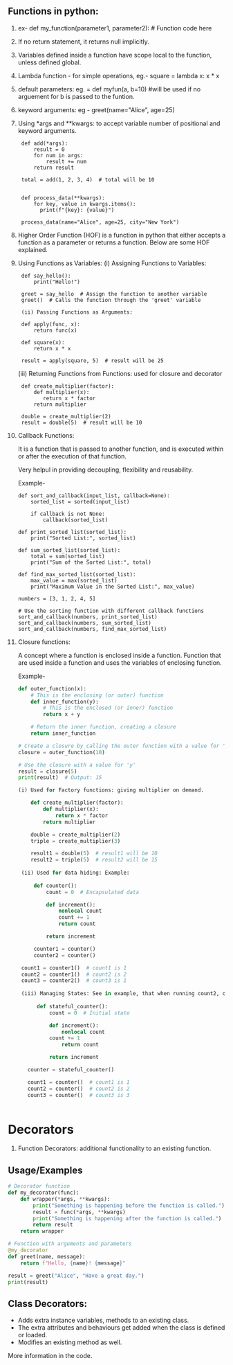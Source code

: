 
## Functions in python:

1. ex-
def my_function(parameter1, parameter2):
    		# Function code here

2. If no return statement, it returns null implicitly.

3. Variables defined inside a function have scope local to the function, unless defined global.

4. Lambda function - for simple operations,
	eg.- square = lambda x: x * x
	
5. default parameters: eg. = def myfun(a, b=10) #will be used if no arguement for b is passed to the funtion.

6. keyword arguments:
	eg - greet(name="Alice", age=25)
	
7. Using *args and **kwargs: to accept variable number of positional and keyword arguments.
		
	    def add(*args):
            result = 0
            for num in args:
                result += num
            return result

        total = add(1, 2, 3, 4)  # total will be 10
        
        
        def process_data(**kwargs):
    	    for key, value in kwargs.items():
              print(f"{key}: {value}")

        process_data(name="Alice", age=25, city="New York")

8. Higher Order Function (HOF) is a function in python that either accepts a function as a parameter or returns a function.
   Below are some HOF explained.
   
9. Using Functions as Variables:
   (i) Assigning Functions to Variables:
   
   	    def say_hello():
    	    print("Hello!")

        greet = say_hello  # Assign the function to another variable
        greet()  # Calls the function through the 'greet' variable

        (ii) Passing Functions as Arguments:
        
        def apply(func, x):
            return func(x)

        def square(x):
            return x * x

        result = apply(square, 5)  # result will be 25
	
    (iii) Returning Functions from Functions: used for closure and decorator
    
    	def create_multiplier(factor):
    	    def multiplier(x):
               return x * factor
            return multiplier

        double = create_multiplier(2)
	    result = double(5)  # result will be 10
		
		
10. Callback Functions:
    
    It is a function that is passed to another function, and is executed within or after the execution of that function.
    
    Very helpul in providing decoupling, flexibility and reusability.
    
    Example-
    
        def sort_and_callback(input_list, callback=None):
            sorted_list = sorted(input_list)
    
            if callback is not None:
                callback(sorted_list)

        def print_sorted_list(sorted_list):
            print("Sorted List:", sorted_list)

        def sum_sorted_list(sorted_list):
            total = sum(sorted_list)
            print("Sum of the Sorted List:", total)

        def find_max_sorted_list(sorted_list):
            max_value = max(sorted_list)
            print("Maximum Value in the Sorted List:", max_value)

        numbers = [3, 1, 2, 4, 5]

        # Use the sorting function with different callback functions
        sort_and_callback(numbers, print_sorted_list)
        sort_and_callback(numbers, sum_sorted_list)
        sort_and_callback(numbers, find_max_sorted_list)
    

11. Closure functions:
	
    A concept where a function is enclosed inside a function. Function that are used inside a function and uses the variables of enclosing function.
    
    Example-
    ```python
    def outer_function(x):
        # This is the enclosing (or outer) function
        def inner_function(y):
            # This is the enclosed (or inner) function
            return x + y

        # Return the inner function, creating a closure
        return inner_function

    # Create a closure by calling the outer function with a value for 'x'
    closure = outer_function(10)

    # Use the closure with a value for 'y'
    result = closure(5)
    print(result)  # Output: 15
    
    (i) Used for Factory functions: giving multiplier on demand.
    
        def create_multiplier(factor):
    	    def multiplier(x):
                return x * factor
            return multiplier

	    double = create_multiplier(2)
	    triple = create_multiplier(3)

	    result1 = double(5)  # result1 will be 10
	    result2 = triple(5)  # result2 will be 15
	    
     (ii) Used for data hiding: Example:
     
         def counter():
             count = 0  # Encapsulated data

             def increment():
                 nonlocal count
                 count += 1
                 return count

             return increment

         counter1 = counter()
         counter2 = counter()

	 count1 = counter1()  # count1 is 1
	 count2 = counter1()  # count2 is 2
	 count3 = counter2()  # count3 is 1
	 
     (iii) Managing States: See in example, that when running count2, count state remains 1. And for count3, count resets again.
     
          def stateful_counter():
    	      count = 0  # Initial state

    	      def increment():
                  nonlocal count
        	  count += 1
              	  return count

              return increment

	   counter = stateful_counter()

	   count1 = counter()  # count1 is 1
	   count2 = counter()  # count2 is 2
	   count3 = counter()  # count3 is 3
 		 
       ```



		

	

# Decorators

1. Function Decorators: additional functionality to an existing function.


## Usage/Examples

```python
# Decorator function
def my_decorator(func):
    def wrapper(*args, **kwargs):
        print("Something is happening before the function is called.")
        result = func(*args, **kwargs)
        print("Something is happening after the function is called.")
        return result
    return wrapper

# Function with arguments and parameters
@my_decorator
def greet(name, message):
    return f"Hello, {name}! {message}"

result = greet("Alice", "Have a great day.")
print(result)

```


## Class Decorators:

- Adds extra instance variables, methods to an existing class.
- The extra attributes and behaviours get added when the class is defined or loaded.
- Modifies an existing method as well.

More information in the code.



